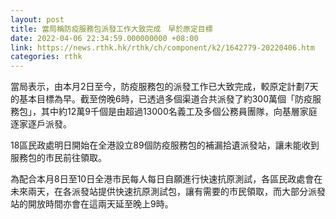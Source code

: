 ```yaml
---
layout: post
title: 當局稱防疫服務包派發工作大致完成　早於原定目標
date: 2022-04-06 22:34:59.000000000 +08:00
link: https://news.rthk.hk/rthk/ch/component/k2/1642779-20220406.htm
categories: rthk
---
```


當局表示，由本月2日至今，防疫服務包的派發工作已大致完成，較原定計劃7天的基本目標為早。截至傍晚6時，已透過多個渠道合共派發了約300萬個「防疫服務包」，其中約12萬9千個是由超過13000名義工及多個公務員團隊，向基層家庭逐家逐戶派發。

18區民政處明日開始在全港設立89個防疫服務包的補漏拾遺派發站，讓未能收到服務包的市民前往領取。

為配合本月8日至10日全港市民每人每日自願進行快速抗原測試，各區民政處會在未來兩天，在各派發站提供快速抗原測試包，讓有需要的市民領取，而大部分派發站的開放時間亦會在這兩天延至晚上9時。
